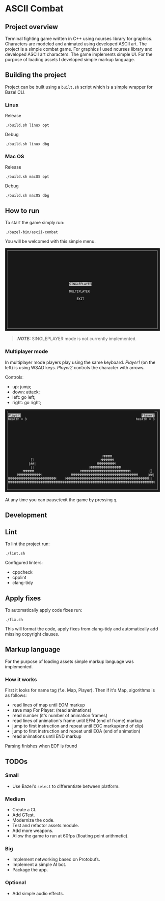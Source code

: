 # ASCII Combat
## Project overview
Terminal fighting game written in C++ using ncurses library for graphics.
Characters are modeled and animated using developed ASCII art.
The project is a simple combat game.
For graphics I used ncurses library and developed ASCII art characters.
The game implements simple UI.
For the purpose of loading assets I developed simple markup language.

## Building the project
Project can be built using a `built.sh` script which is a simple wrapper
for Bazel CLI.

### Linux
Release
```
./build.sh linux opt
```
Debug
```
./build.sh linux dbg
```

### Mac OS
Release
```
./build.sh macOS opt
```
Debug
```
./build.sh macOS dbg
```

## How to run
To start the game simply run:
```
./bazel-bin/ascii-combat
```
You will be welcomed with this simple menu.

![Game's menu](docs/menu.png)

> **_NOTE:_**  SINGLEPLAYER mode is not currently implemented.

### Multiplayer mode
In multiplayer mode players play using the same keyboard. *Player1* (on the left) is using WSAD keys. *Player2* controls the character with arrows.

Controls:
* up: jump;
* down: attack;
* left: go left;
* right: go right;

![Multiplayer game mode](docs/game_view.png)

At any time you can pause/exit the game by pressing `q`.

## Development
## Lint
To lint the project run:
```
./lint.sh
```
Configured linters:
* cppcheck
* cpplint
* clang-tidy

## Apply fixes
To automatically apply code fixes run:
```
./fix.sh
```
This will format the code, apply fixes from clang-tidy and automatically
add missing copyright clauses.

## Markup language
For the purpose of loading assets simple markup language was implemented.
### How it works
First it looks for name tag (f.e. Map, Player).
Then if it's Map, algorithms is as follows:
* read lines of map until EOM markup
* save map
For Player: (read animations)
* read number (it's number of animation frames)
* read lines of animation's frame until EFM (end of frame) markup
* jump to first instruction and repeat until EOC markup(end of clip)
* jump to first instruction and repeat until EOA (end of animation)
* read animations until END markup

Parsing finishes when EOF is found

## TODOs
### Small
* Use Bazel's `select` to differentiate between platform.

### Medium
* Create a CI.
* Add GTest.
* Modernize the code.
* Test and refactor assets module.
* Add more weapons.
* Allow the game to run at 60fps (floating point arithmetic).

### Big
* Implement networking based on Protobufs.
* Implement a simple AI bot.
* Package the app.

### Optional
* Add simple audio effects.
